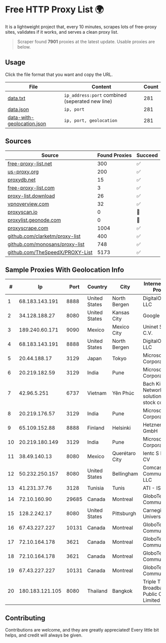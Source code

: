 
# Free HTTP Proxy List 🌍

It is a lightweight project that, every 10 minutes, scrapes lots of free-proxy sites, validates if it works, and serves a clean proxy list.


> Scraper found **7901** proxies at the latest update. Usable proxies are below.

## Usage

Click the file format that you want and copy the URL.


|File|Content|Count|
|----|-------|-----|
|[data.txt](https://raw.githubusercontent.com/themiralay/Proxy-List-World/master/data.txt)|`ip_address:port` combined (seperated new line)|281|
|[data.json](https://raw.githubusercontent.com/themiralay/Proxy-List-World/master/data.json)|`ip, port`|281|
|[data-with-geolocation.json](https://raw.githubusercontent.com/themiralay/Proxy-List-World/master/data-with-geolocation.json)|`ip, port, geolocation`|281|

## Sources

|Source|Found Proxies|Succeed|
|------|-------------|-------|
|[free-proxy-list.net](https://free-proxy-list.net)|300|✅|
|[us-proxy.org](https://www.us-proxy.org)|200|✅|
|[proxydb.net](http://proxydb.net)|15|✅|
|[free-proxy-list.com](https://free-proxy-list.com/?page=&port=&type%5B%5D=http&type%5B%5D=https&up_time=0&search=Search)|3|✅|
|[proxy-list.download](https://www.proxy-list.download/HTTP)|26|✅|
|[vpnoverview.com](https://vpnoverview.com/privacy/anonymous-browsing/free-proxy-servers)|32|✅|
|[proxyscan.io](https://www.proxyscan.io)|0|🚫|
|[proxylist.geonode.com](https://proxylist.geonode.com/api/proxy-list?limit=300&page=1&sort_by=lastChecked&sort_type=desc&protocols=http,https)|0|🚫|
|[proxyscrape.com](https://api.proxyscrape.com/v2/?request=displayproxies&protocol=http&timeout=10000&country=all&ssl=all&anonymity=all)|1004|✅|
|[github.com/clarketm/proxy-list](https://raw.githubusercontent.com/clarketm/proxy-list/master/proxy-list-raw.txt)|400|✅|
|[github.com/monosans/proxy-list](https://raw.githubusercontent.com/monosans/proxy-list/main/proxies/http.txt)|748|✅|
|[github.com/TheSpeedX/PROXY-List](https://raw.githubusercontent.com/TheSpeedX/PROXY-List/master/http.txt)|5173|✅|


## Sample Proxies With Geolocation Info

|#|Ip|Port|Country|City|Internet Service Provider|
|-|--|----|-------|----|-------------------------|
|1|68.183.143.191|8888|United States|North Bergen|DigitalOcean, LLC|
|2|34.128.188.27|8080|United States|Kansas City|Google LLC|
|3|189.240.60.171|9090|Mexico|Mexico City|Uninet S.A. de C.V.|
|4|68.183.143.191|8888|United States|North Bergen|DigitalOcean, LLC|
|5|20.44.188.17|3129|Japan|Tokyo|Microsoft Corporation|
|6|20.219.182.59|3129|India|Pune|Microsoft Corporation|
|7|42.96.5.251|6737|Vietnam|Yên Phúc|Bach Kim Network solutions Join stock company|
|8|20.219.176.57|3129|India|Pune|Microsoft Corporation|
|9|65.109.152.88|8888|Finland|Helsinki|Hetzner Online GmbH|
|10|20.219.180.149|3129|India|Pune|Microsoft Corporation|
|11|38.49.140.13|8080|Mexico|Querétaro City|Ientc S De RL De CV|
|12|50.232.250.157|8080|United States|Bellingham|Comcast Cable Communications, LLC|
|13|41.231.37.76|3128|Tunisia|Tunis|ATI - ISP|
|14|72.10.160.90|29685|Canada|Montreal|GloboTech Communications|
|15|128.2.242.17|8080|United States|Pittsburgh|Carnegie Mellon University|
|16|67.43.227.227|10131|Canada|Montreal|GloboTech Communications|
|17|72.10.164.178|3621|Canada|Montreal|GloboTech Communications|
|18|72.10.164.178|3621|Canada|Montreal|GloboTech Communications|
|19|67.43.227.227|10131|Canada|Montreal|GloboTech Communications|
|20|180.183.121.105|8080|Thailand|Bangkok|Triple T Broadband Public Company Limited|



## Contributing

Contributions are welcome, and they are greatly appreciated! Every
little bit helps, and credit will always be given.

